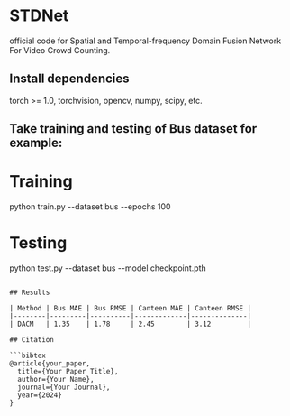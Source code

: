 # STDNet

official code for Spatial and Temporal-frequency Domain Fusion Network For Video Crowd Counting.

## Install dependencies

torch >= 1.0, torchvision, opencv, numpy, scipy, etc.

## Take training and testing of Bus dataset for example:
# Training
python train.py --dataset bus --epochs 100

# Testing  
python test.py --dataset bus --model checkpoint.pth
```

## Results

| Method | Bus MAE | Bus RMSE | Canteen MAE | Canteen RMSE |
|--------|---------|----------|-------------|--------------|
| DACM   | 1.35    | 1.78     | 2.45        | 3.12         |

## Citation

```bibtex
@article{your_paper,
  title={Your Paper Title},
  author={Your Name},
  journal={Your Journal},
  year={2024}
}
```
